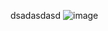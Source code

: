 dsadasdasd
![image](https://github.com/xthong2k3/HOCMAY/assets/88933253/5b195d76-a4d6-4dd0-8a15-9a1688a9a96b)

